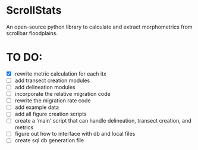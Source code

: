 # ScrollStats

An open-source python library to calculate and extract morphometrics from scrollbar floodplains.

# TO DO:
- [x] rewrite metric calculation for each itx
- [ ] add transect creation modules
- [ ] add delineation modules
- [ ] incorporate the relative migration code
- [ ] rewrite the migration rate code
- [ ] add example data 
- [ ] add all figure creation scripts
- [ ] create a 'main' script that can handle delineation, transect creation, and metrics
- [ ] figure out how to interface with db and local files
- [ ] create sql db generation file
